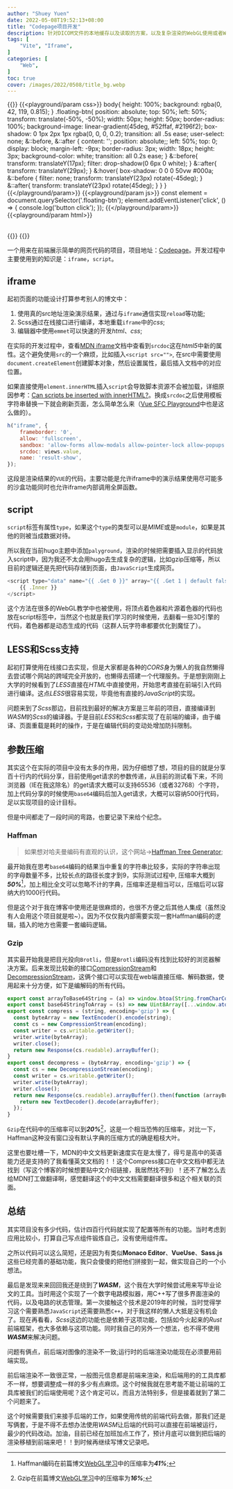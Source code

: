 ```yaml
---
author: "Shuey Yuen"
date: 2022-05-08T19:52:13+08:00
title: "Codepage项目开发"
description: 针对DICOM文件的本地缓存以及读取的方案，以及复杂渲染的WebGL使用或者WASM方案。
tags: [
    "Vite", "Iframe",
]
categories: [
    "Web",
]
toc: true
cover: /images/2022/0508/title_bg.webp
---
```


{{<playground id="render-example" theme="dark" tab="result" processor="less" >}}
{{<playground/param css>}}
body{
    height: 100%;
    background: rgba(0, 42, 119, 0.815);
}
.floating-btn{
    position: absolute;
    top: 50%;
    left: 50%;
    transform: translate(-50%, -50%);
    width: 50px;
    height: 50px;
    border-radius: 100%;
    background-image: linear-gradient(45deg, #52ffaf, #2196f2);
    box-shadow: 0 1px 2px 1px rgba(0, 0, 0, 0.2);
    transition: all .5s ease;
    user-select: none;
    &::before, &::after {
        content: '';
        position: absolute;;
        left: 50%;
        top: 0;
        display: block;
        margin-left: -9px;
        border-radius: 3px;
        width: 18px;
        height: 3px;
        background-color: white;
        transition: all 0.2s ease;
    }
    &::before{
        transform: translateY(17px);
        filter: drop-shadow(0 6px 0 white);
    }
    &::after{
        transform: translateY(29px);
    }
    &:hover{
        box-shadow: 0 0 0 50vw #000a;
        &::before {
            filter: none;
            transform: translateY(23px) rotate(-45deg);
        }
        &::after{
            transform: translateY(23px) rotate(45deg);
        }
    }
}
{{</playground/param>}}
{{<playground/param js>}}
const element = document.querySelector('.floating-btn');
element.addEventListener('click', () => {
    console.log('button click');
});
{{</playground/param>}}
{{<playground/param html>}}
<div class="floating-btn">&emsp;</div>
{{</playground/param>}}
{{</playground>}}


一个用来在前端展示简单的网页代码的项目，项目地址：[Codepage](https://github.com/ShueyYuen/codepage)。开发过程中主要使用到的知识是：`iframe`，`script`。

## iframe

起初页面的功能设计打算参考别人的博文中：

1. 使用真的src地址渲染演示结果，通过与`iframe`通信实现`reload`等功能;
2. Scss通过在线接口进行编译，本地重载`iframe`中的*css*;
3. 编辑器中使用`emmet`可以快速的开发*html*、*css*;

在实际的开发过程中，查看[MDN iframe](https://developer.mozilla.org/zh-CN/docs/Web/HTML/Element/iframe)文档中查看到`srcdoc`这在*html5*中新的属性。这个避免使用`src`的一个麻烦，比如插入`<script src="">`, 在src中需要使用`document.createElement`创建脚本对象，然后设置属性，最后插入文档中的对应位置。

如果直接使用`element.innerHTML`插入`script`会导致脚本资源不会被加载，详细原因参考：[Can scripts be inserted with innerHTML?](https://stackoverflow.com/questions/1197575/can-scripts-be-inserted-with-innerhtml)。换成`srcdoc`之后使用模板字符串替换一下就会刷新页面，怎么简单怎么来（[Vue SFC Playground](https://sfc.vuejs.org/)中也是这么做的）。

```javascript
h("iframe", {
    frameborder: '0',
    allow: 'fullscreen',
    sandbox: 'allow-forms allow-modals allow-pointer-lock allow-popups allow-same-origin allow-scripts allow-top-navigation-by-user-activation',
    srcdoc: views.value,
    name: 'result-show',
});
```

这段是渲染结果的`VUE`的代码，主要功能是允许iframe中的演示结果使用尽可能多的沙盒功能同时也允许iframe内部调用全屏函数。

## script

`script`标签有属性`type`，如果这个`type`的类型可以是*MIME*或是`module`，如果是其他的则被当成数据对待。

所以我在当前hugo主题中添加`palyground`，渲染的时候把需要插入显示的代码放入script中，因为我还不太会用hugo去生成复杂的逻辑，比如gzip压缩等，所以目前的逻辑还是先把代码存储到页面，由`JavaScript`生成网页。

```javascript
<script type="data" name="{{ .Get 0 }}" array="{{ .Get 1 | default false }}">
    {{ .Inner }}
</script>
```

这个方法在很多的WebGL教学中也被使用，将顶点着色器和片源着色器的代码也放在script标签中，当然这个也就是我们学习的时候使用，去翻看一些3D引擎的代码，着色器都是动态生成的代码（这群人玩字符串都要优化到魔怔了）。

## LESS和Scss支持

起初打算使用在线接口去实现，但是大家都是各种的*CORS*身为懒人的我自然懒得去尝试哪个网站的跨域完全开放的，也懒得去搭建一个代理服务。于是想到刚刚上大学的时候看到了*LESS*直接在*HTML*中直接使用，开始思考直接在前端引入代码进行编译。这点*LESS*很容易实现，毕竟他有直接的*JavaScript*的实现。

问题来到了*Scss*那边，目前找到最好的解决方案是三年前的项目，直接编译到*WASM*的*Scss*的编译器。于是目前*LESS*和*Scss*都实现了在前端的编译，由于编译、页面重载是耗时的操作，于是在编辑代码的变动处增加防抖限制。

## 参数压缩

其实这个在实际的项目中没有太多的作用，因为仔细想了想，项目的目的就是分享百十行内的代码分享，目前使用get请求的参数传递，从目前的测试看下来，不同浏览器（IE在我这除名）的get请求大概可以支持65536（或者32768）个字符，加上代码分享的时候使用`base64`编码后加入get请求，大概可以容纳500行代码，足以实现项目的设计目标。

但是中间都走了一段时间的弯路，也要记录下来给个纪念。

### Haffman

> 如果想对哈夫曼编码有直观的认识，这个网站->[Haffman Tree Generator](https://huffman.ooz.ie/);


最开始我在思考`base64`编码的结果当中重复的字符串比较多，实际的字符串出现的字母数量不多，比较长点的路径长度才到9，实际测试过程中, 压缩率大概到***50%***[^haffman]，加上相比全文可以忽略不计的字典，压缩率还是相当可以，压缩后可以容纳大约1000行代码。

但是这个对于我在博客中使用还是很麻烦的，也很不方便之后其他人集成（虽然没有人会用这个项目就是啦~）。因为不仅仅我内部需要实现一套Haffman编码的逻辑，插入的地方也需要一套编码逻辑。

### Gzip

其实最开始我是把目光投向`Brotli`，但是`Brotli`编码没有找到比较好的浏览器解决方案。后来发现比较新的接口[CompressionStream](https://developer.mozilla.org/en-US/docs/Web/API/CompressionStream)和[DecompressionStream](https://developer.mozilla.org/en-US/docs/Web/API/DecompressionStream)，这俩个接口可以实现在web端直接压缩、解码数据，使用起来十分方便，如下是编解码的所有代码。

```javascript
export const arrayToBase64String = (a) => window.btoa(String.fromCharCode(...new Uint8Array(a)));
export const base64StringToArray = (s) => new Uint8Array([...window.atob(s)].map(char => char.charCodeAt(0)));
export const compress = (string, encoding='gzip') => {
  const byteArray = new TextEncoder().encode(string);
  const cs = new CompressionStream(encoding);
  const writer = cs.writable.getWriter();
  writer.write(byteArray);
  writer.close();
  return new Response(cs.readable).arrayBuffer();
}
export const decompress = (byteArray, encoding='gzip') => {
  const cs = new DecompressionStream(encoding);
  const writer = cs.writable.getWriter();
  writer.write(byteArray);
  writer.close();
  return new Response(cs.readable).arrayBuffer().then(function (arrayBuffer) {
    return new TextDecoder().decode(arrayBuffer);
  });
}
```

`Gzip`在代码中的压缩率可以到***20%***[^rate]，这是一个相当恐怖的压缩率，对比一下，Haffman这种没有窗口没有默认字典的压缩方式的确是粗枝大叶。

这里也要吐槽一下，MDN的中文文档更新速度实在是太慢了，得亏是高中的英语能力还是支持的了我看懂英文文档的！！这个Compress接口在中文文档中都无法找到（写这个博客的时候想要贴中文介绍链接，我居然找不到）！还不了解怎么去给MDN打工做翻译啊，感觉翻译这个的中文文档需要翻译很多和这个相关联的页面。

## 总结

其实项目没有多少代码，估计四百行代码就实现了配置等所有的功能。当时考虑到应用比较小，打算自己写点组件锻炼自己，没有使用组件库。

之所以代码可以这么简短，还是因为有类似**Monaco Editor**、**VueUse**、**Sass.js**这些已经完善的基础功能，我只会傻傻的把他们拼接到一起，做实现自己的一个小想法。

最后是发现来来回回我还是绕到了***WASM***，这个我在大学时候尝试用来写毕业论文的工具。当时用这个实现了一个数字电路模拟器，用C++写了很多界面渲染的代码，以及电路的状态管理。第一次接触这个技术是2019年的时候，当时觉得学习这个需要熟悉`JavaScript`还需要熟悉`C++`，对于我这样的懒人大抵是没有机会了。现在再看看，*Scss*这边的功能也是依赖于这项功能，包括如今火起来的*Rust*前端框架，也大多依赖与这项功能。同时我自己的另外一个想法，也不得不使用***WASM***来解决问题。

问题有俩点，前后端对图像的渲染不一致;运行时的后端渲染功能现在必须要用前端实现。

前后端渲染不一致很正常，一般图元信息都是前端来渲染，和后端用的的工具库都不一样，想要调整成一样的多少有点麻烦。这个时候我就在思考能不能让前端的工具库被我们的后端使用呢？这个肯定可以，而且方法特别多，但是接着就到了第二个问题来了。

这个时候需要我们来接手后端的工作，如果使用传统的前端代码去做，那我们还是写俩套，于是不得不去想办法使用*WASM*让后端的代码可以直接在前端被运行，最少的代码改动。加油，目前已经在加班加点工作了，预计月底可以做到把后端的渲染移植到前端来吧！！到时候再继续写博文记录吧。

[^haffman]: Haffman编码在前篇博文[WebGL学习](https://www.shuey.fun/post/20220425-webgl-learn/)中的压缩率为***41%***;
[^rate]: Gzip在前篇博文[WebGL学习](https://www.shuey.fun/post/20220425-webgl-learn/)中的压缩率为***16%***;
